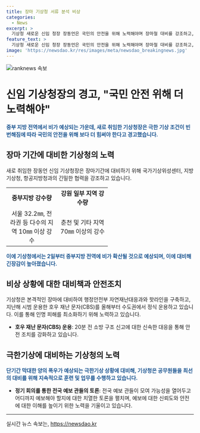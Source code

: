 ```yaml
---
title: 장마 기상청 서류 분석 비상
categories:
  - News
excerpt: >
  기상청 새로운 신임 청장 장동언은 국민의 안전을 위해 노력해야며 장마철 대비를 강조하고, 본격적인 장마 비 영향은 2일부터 중부 지방에 확산될 것으로 전망된다. 국가기상위성센터와 지방 기상청의 긴장된 상황점검 회의가 열렸으며, 기상청은 장마에 대비하여 행정안전부 자연재난 대응과와 핫라인을 구축하고, 호우재난 문자를 정식 운용한다. 기상청 공무원들은 장마 대비를 위해 극한기상 상황을 분석하고 토론하고 있다. 기상청은 국민의 안전을 위해 최선을 다하고 있으며, 극한기상 상황을 대비하는데 노력하고 있다.
feature_text: >
  기상청 새로운 신임 청장 장동언은 국민의 안전을 위해 노력해야며 장마철 대비를 강조하고, 본격적인 장마 비 영향은 2일부터 중부 지방에 확산될 것으로 전망된다. 국가기상위성센터와 지방 기상청의 긴장된 상황점검 회의가 열렸으며, 기상청은 장마에 대비하여 행정안전부 자연재난 대응과와 핫라인을 구축하고, 호우재난 문자를 정식 운용한다. 기상청 공무원들은 장마 대비를 위해 극한기상 상황을 분석하고 토론하고 있다. 기상청은 국민의 안전을 위해 최선을 다하고 있으며, 극한기상 상황을 대비하는데 노력하고 있다.
image: 'https://newsdao.kr/res/images/meta/newsdao_breakingnews.jpg'
---
```


<p><img src="https://newsdao.kr/res/images/meta/newsdao_breakingnews.jpg" alt="ranknews 속보" /></p>

<h1>신임 기상청장의 경고, "국민 안전 위해 더 노력해야"</h1>

<p data-ke-size="size16"></p>

<p data-ke-size="size16"><b><span style="color: #1a5490;">중부 지방 전역에서 비가 예상되는 가운데, 새로 취임한 기상청장은 극한 기상 조건이 빈번해짐에 따라 국민의 안전을 위해 보다 더 힘써야 한다고 경고했습니다. </span></b></p>

<h2 data-ke-size="size26">장마 기간에 대비한 기상청의 노력</h2>

<p data-ke-size="size16">새로 취임한 장동언 신임 기상청장은 장마기간에 대비하기 위해 국가기상위성센터, 지방기상청, 항공지방청과의 긴밀한 협력을 강조하고 있습니다.</p>

<table>
    <colgroup>
    <col width="137" />
    <col width="136" />
    </colgroup>
    <tbody>
        <tr>
            <td style="text-align: center; height: 17px;"><b>중부지방 강수량</b></td>
            <td style="text-align: center; height: 17px;"><b>강원 일부 지역 강수량</b></td>
        </tr>
        <tr>
            <td style="text-align: center; height: 17px;">서울 32.2㎜, 전라권 등 다수의 지역 10㎜ 이상 강수</td>
            <td style="text-align: center; height: 17px;">춘천 및 기타 지역 70㎜ 이상의 강수</td>
        </tr>
    </tbody>
</table>

<p data-ke-size="size16"><b><span style="color: #1a5490;">이에 기상청에서는 2일부터 중부지방 전역에 비가 확산될 것으로 예상되며, 이에 대비해 긴장감이 높아졌습니다.</span></b></p>

<h2 data-ke-size="size26">비상 상황에 대한 대비책과 안전조치</h2>

<p data-ke-size="size16">기상청은 본격적인 장마에 대비하여 행정안전부 자연재난대응과와 핫라인을 구축하고, 지난해 시범 운용한 호우 재난 문자(CBS)를 올해부터 수도권에서 정식 운용하고 있습니다. 이를 통해 인명 피해를 최소화하기 위해 노력하고 있습니다. </p>

<ul>
    <li><b>호우 재난 문자(CBS) 운용</b>: 20분 전 소방 구조 신고에 대한 신속한 대응을 통해 안전 조치를 강화하고 있습니다.</li>
</ul>

<h2 data-ke-size="size26">극한기상에 대비하는 기상청의 노력</h2>

<p data-ke-size="size16"><b><span style="color: #1a5490;">단기간 막대한 양의 폭우가 예상되는 극한기상 상황에 대비해, 기상청은 공무원들을 최선의 대비를 위해 지속적으로 훈련 및 업무를 수행하고 있습니다.</span></b></p>

<ul>
    <li><b>정기 회의를 통한 전국 예보 관들의 토론</b>: 전국 예보 관들이 모여 가능성을 열어두고 어디까지 예보해야 할지에 대한 치열한 토론을 펼치며, 예보에 대한 신뢰도와 안전에 대한 이해를 높이기 위한 노력을 기울이고 있습니다.</li>
</ul>

<hr>

<p data-ke-size="size16"></p>
실시간 뉴스 속보는, <a href="https://newsdao.kr" rel="dofollow">https://newsdao.kr</a>


